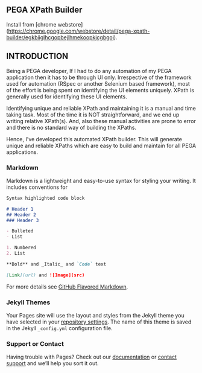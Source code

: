 ## PEGA XPath Builder

Install from [chrome webstore] (https://chrome.google.com/webstore/detail/pega-xpath-builder/egkbiiglhcgopbejlhmekoopkjcgbgoj).

## INTRODUCTION
 
Being a PEGA developer, If I had to do any automation of my PEGA application then it has to be through UI only. Irrespective of the framework used for automation (RSpec or another Selenium based framework), most of the effort is being spent on identifying the UI elements uniquely. XPath is generally used for identifying these UI elements.
 
Identifying unique and reliable XPath and maintaining it is a manual and time taking task. Most of the time it is NOT straightforward, and we end up writing relative XPath(s). And, also these manual activities are prone to error and there is no standard way of building the XPaths.
 
Hence, I've developed this automated XPath builder. This will generate unique and reliable XPaths which are easy to build and maintain for all PEGA applications.

### Markdown

Markdown is a lightweight and easy-to-use syntax for styling your writing. It includes conventions for

```markdown
Syntax highlighted code block

# Header 1
## Header 2
### Header 3

- Bulleted
- List

1. Numbered
2. List

**Bold** and _Italic_ and `Code` text

[Link](url) and ![Image](src)
```

For more details see [GitHub Flavored Markdown](https://guides.github.com/features/mastering-markdown/).

### Jekyll Themes

Your Pages site will use the layout and styles from the Jekyll theme you have selected in your [repository settings](https://github.com/complanboy2/xpath-builder/settings). The name of this theme is saved in the Jekyll `_config.yml` configuration file.

### Support or Contact

Having trouble with Pages? Check out our [documentation](https://help.github.com/categories/github-pages-basics/) or [contact support](https://github.com/contact) and we’ll help you sort it out.
